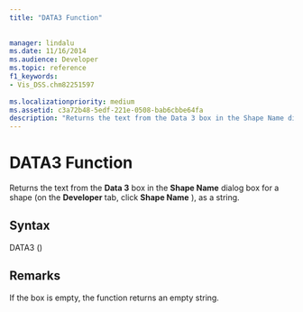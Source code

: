 ```yaml
---
title: "DATA3 Function"
 
 
manager: lindalu
ms.date: 11/16/2014
ms.audience: Developer
ms.topic: reference
f1_keywords:
- Vis_DSS.chm82251597
 
ms.localizationpriority: medium
ms.assetid: c3a72b48-5edf-221e-0508-bab6cbbe64fa
description: "Returns the text from the Data 3 box in the Shape Name dialog box for a shape (on the Developer tab, click Shape Name ), as a string."
---
```


# DATA3 Function

Returns the text from the **Data 3** box in the **Shape Name** dialog box for a shape (on the **Developer** tab, click **Shape Name** ), as a string. 
  
## Syntax

DATA3 ()
  
## Remarks

If the box is empty, the function returns an empty string. 
  

